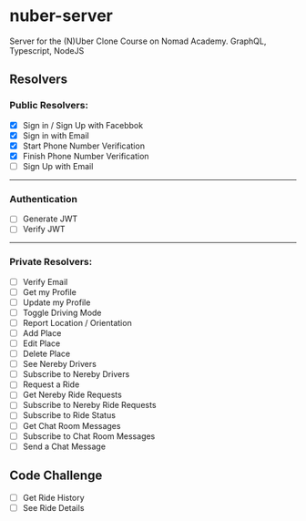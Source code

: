 # nuber-server
Server for the (N)Uber Clone Course on Nomad Academy. GraphQL, Typescript, NodeJS

## Resolvers

### Public Resolvers:

- [x] Sign in / Sign Up with Facebbok
- [x] Sign in with Email
- [x] Start Phone Number Verification
- [x] Finish Phone Number Verification
- [ ] Sign Up with Email

---

### Authentication

- [ ] Generate JWT
- [ ] Verify JWT

---

### Private Resolvers:

- [ ] Verify Email
- [ ] Get my Profile
- [ ] Update my Profile
- [ ] Toggle Driving Mode
- [ ] Report Location / Orientation
- [ ] Add Place
- [ ] Edit Place
- [ ] Delete Place
- [ ] See Nereby Drivers
- [ ] Subscribe to Nereby Drivers
- [ ] Request a Ride
- [ ] Get Nereby Ride Requests
- [ ] Subscribe to Nereby Ride Requests
- [ ] Subscribe to Ride Status
- [ ] Get Chat Room Messages
- [ ] Subscribe to Chat Room Messages
- [ ] Send a Chat Message

## Code Challenge

- [ ] Get Ride History
- [ ] See Ride Details
